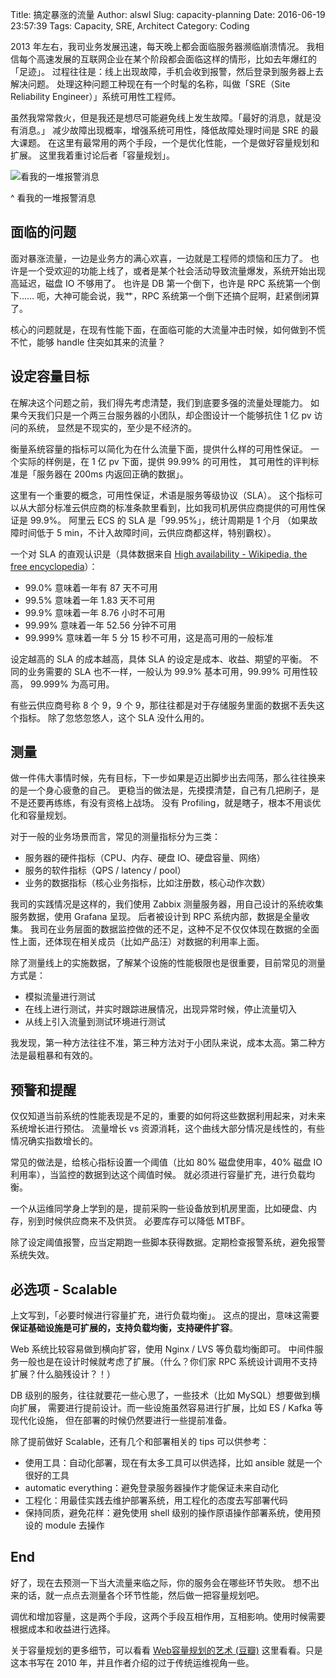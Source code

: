 Title: 搞定暴涨的流量
Author: alswl
Slug: capacity-planning
Date: 2016-06-19 23:57:39
Tags: Capacity, SRE, Architect
Category:  Coding

2013 年左右，我司业务发展迅速，每天晚上都会面临服务器濒临崩溃情况。
我相信每个高速发展的互联网企业在某个阶段都会面临这样的情形，比如去年爆红的「足迹」。
过程往往是：线上出现故障，手机会收到报警，然后登录到服务器上去解决问题。
处理这种问题工种现在有一个时髦的名称，叫做「SRE（Site Reliability Engineer）」系统可用性工程师。

虽然我常常救火，但是我还是想尽可能避免线上发生故障。「最好的消息，就是没有消息。」
减少故障出现概率，增强系统可用性，降低故障处理时间是 SRE 的最大课题。
在这里有最常用的两个手段，一个是优化性能，一个是做好容量规划和扩展。
这里我着重讨论后者「容量规划」。

![看我的一堆报警消息](http://upload.log4d.com/upload_dropbox/201606/message.png)

^ 看我的一堆报警消息

<!-- more -->

## 面临的问题

面对暴涨流量，一边是业务方的满心欢喜，一边就是工程师的烦恼和压力了。
也许是一个受欢迎的功能上线了，或者是某个社会活动导致流量爆发，系统开始出现高延迟，磁盘 IO 不够用了。
也许是 DB 第一个倒下，也许是 RPC 系统第一个倒下……
呃，大神可能会说，我艹，RPC 系统第一个倒下还搞个屁啊，赶紧倒闭算了。

核心的问题就是，在现有性能下面，在面临可能的大流量冲击时候，如何做到不慌不忙，能够 handle 住突如其来的流量？


## 设定容量目标

在解决这个问题之前，我们得先考虑清楚，我们到底要多强的流量处理能力。
如果今天我们只是一个两三台服务器的小团队，却企图设计一个能够抗住 1 亿 pv 访问的系统，
显然是不现实的，至少是不经济的。

衡量系统容量的指标可以简化为在什么流量下面，提供什么样的可用性保证。
一个实际的样例是，在 1 亿 pv 下面，提供 99.99% 的可用性，
其可用性的评判标准是「服务器在 200ms 内返回正确的数据」。

这里有一个重要的概念，可用性保证，术语是服务等级协议（SLA）。
这个指标可以从大部分标准云供应商的标准条款里看到，比如我司机房供应商提供的可用性保证是 99.9%。
阿里云 ECS 的 SLA 是「99.95%」，统计周期是 1 个月
（如果故障时间低于 5 min，不计入故障时间，云供应商都这样，特别霸权）。

一个对 SLA 的直观认识是（具体数据来自 [High availability - Wikipedia, the free encyclopedia](https://en.wikipedia.org/wiki/High_availability#Percentage_calculation)）：

*   99.0% 意味着一年有 87 天不可用
*   99.5% 意味着一年 1.83 天不可用
*   99.9% 意味着一年 8.76 小时不可用
*   99.99% 意味着一年 52.56 分钟不可用
*   99.999% 意味着一年 5 分 15 秒不可用，这是高可用的一般标准

设定越高的 SLA 的成本越高，具体 SLA 的设定是成本、收益、期望的平衡。
不同的业务需要的 SLA 也不一样，一般认为 99.9% 基本可用，99.99% 可用性较高，
99.999% 为高可用。

有些云供应商号称 8 个 9，9 个 9，那往往都是对于存储服务里面的数据不丢失这个指标。
除了忽悠忽悠人，这个 SLA 没什么用的。

## 测量

做一件伟大事情时候，先有目标，下一步如果是迈出脚步出去闯荡，那么往往换来的是一个身心疲惫的自己。
更稳当的做法是，先摸摸清楚，自己有几把刷子，是不是还要再练练，有没有资格上战场。
没有 Profiling，就是瞎子，根本不用谈优化和容量规划。

对于一般的业务场景而言，常见的测量指标分为三类：

*   服务器的硬件指标（CPU、内存、硬盘 IO、硬盘容量、网络）
*   服务的软件指标（QPS / latency / pool）
*   业务的数据指标（核心业务指标，比如注册数，核心动作次数）

我司的实践情况是这样的，我们使用 Zabbix 测量服务器，用自己设计的系统收集服务数据，使用 Grafana 呈现。
后者被设计到 RPC 系统内部，数据是全量收集。
我司在业务层面的数据监控做的还不足，这种不足不仅仅体现在数据的全面性上面，还体现在相关成员（比如产品汪）对数据的利用率上面。

除了测量线上的实施数据，了解某个设施的性能极限也是很重要，目前常见的测量方式是：

*   模拟流量进行测试
*   在线上进行测试，并实时跟踪进展情况，出现异常时候，停止流量切入
*   从线上引入流量到测试环境进行测试

我发现，第一种方法往往不准，第三种方法对于小团队来说，成本太高。第二种方法是最粗暴和有效的。


## 预警和提醒

仅仅知道当前系统的性能表现是不足的，重要的如何将这些数据利用起来，对未来系统增长进行预估。
流量增长 vs 资源消耗，这个曲线大部分情况是线性的，有些情况确实指数增长的。

常见的做法是，给核心指标设置一个阈值（比如 80% 磁盘使用率，40% 磁盘 IO 利用率），当监控的数据到达这个阈值时候。
就必须进行容量扩充，进行负载均衡。

一个从运维同学身上学到的是，提前采购一些设备放到机房里面，比如硬盘、内存，别到时候供应商来不及供货。
必要库存可以降低 MTBF。

除了设定阈值报警，应当定期跑一些脚本获得数据。定期检查报警系统，避免报警系统失效。


## 必选项 - Scalable

上文写到，「必要时候进行容量扩充，进行负载均衡」。
这点的提出，意味这需要**保证基础设施是可扩展的，支持负载均衡，支持硬件扩容**。

Web 系统比较容易做到横向扩容，使用 Nginx / LVS 等负载均衡即可。
中间件服务一般也是在设计时候就考虑了扩展。（什么？你们家 RPC 系统设计调用不支持扩展？什么脑残设计？！）

DB 级别的服务，往往就要花一些心思了，一些技术（比如 MySQL）想要做到横向扩展，
需要进行提前设计。而一些设施虽然容易进行扩展，比如 ES / Kafka 等现代化设施，
但在部署的时候仍然要进行一些提前准备。

除了提前做好 Scalable，还有几个和部署相关的 tips 可以供参考：

*   使用工具：自动化部署，现在有太多工具可以供选择，比如 ansible 就是一个很好的工具
*   automatic everything：避免登录服务器操作才能保证未来自动化
*   工程化：用最佳实践去维护部署系统，用工程化的态度去写部署代码
*   保持同质，避免花样：避免使用 shell 级别的操作原语操作部署系统，使用预设的 module 去操作


## End

好了，现在去预测一下当大流量来临之际，你的服务会在哪些环节失败。
想不出来的话，就一点点去测量各个环节性能，然后做一把容量规划吧。

调优和增加容量，这是两个手段，这两个手段互相作用，互相影响。使用时候需要根据成本和收益进行选择。

关于容量规划的更多细节，可以看看 [Web容量规划的艺术 (豆瓣)](https://book.douban.com/subject/4200645/)
这里看看。只是这本书写在 2010 年，并且作者介绍的过于传统运维视角一些。
